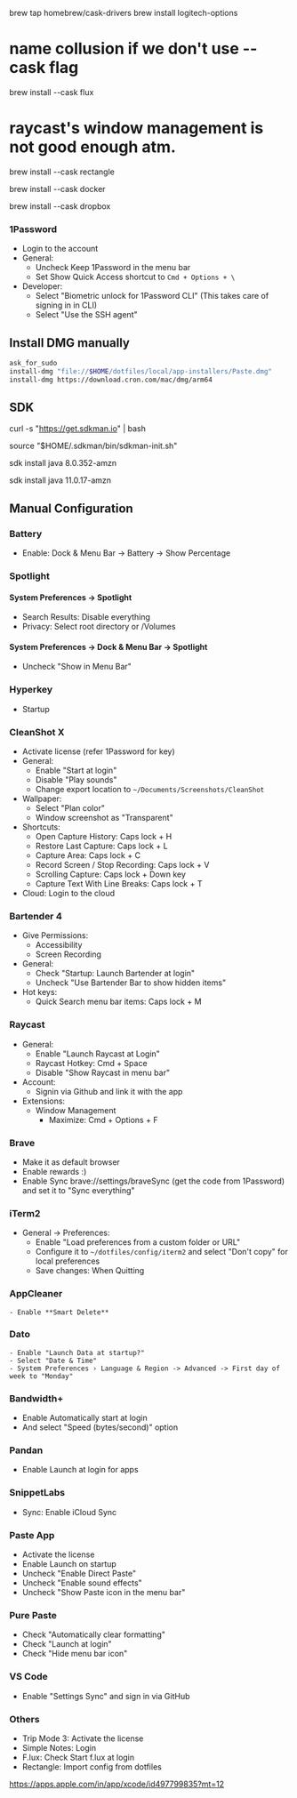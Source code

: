 brew tap homebrew/cask-drivers
brew install logitech-options

# name collusion if we don't use --cask flag

brew install --cask flux 

# raycast's window management is not good enough atm.
brew install --cask rectangle


brew install --cask docker

brew install --cask dropbox

### 1Password
- Login to the account
- General:
	- Uncheck Keep 1Password in the menu bar
	- Set Show Quick Access shortcut to `Cmd + Options + \`
- Developer:
	- Select "Biometric unlock for 1Password CLI" (This takes care of signing in in CLI)
	- Select "Use the SSH agent"



## Install DMG manually

```bash
ask_for_sudo
install-dmg "file://$HOME/dotfiles/local/app-installers/Paste.dmg"
install-dmg https://download.cron.com/mac/dmg/arm64
```
## SDK

curl -s "https://get.sdkman.io" | bash

source "$HOME/.sdkman/bin/sdkman-init.sh"

sdk install java 8.0.352-amzn

sdk install java 11.0.17-amzn

## Manual Configuration

### Battery
- Enable: Dock & Menu Bar -> Battery -> Show Percentage

### Spotlight
#### System Preferences -> Spotlight
- Search Results: Disable everything
- Privacy: Select root directory or /Volumes

#### System Preferences -> Dock & Menu Bar -> Spotlight
- Uncheck "Show in Menu Bar"

### Hyperkey
- Startup


### CleanShot X
- Activate license (refer 1Password for key)
- General:
	- Enable "Start at login"
	- Disable "Play sounds"
	- Change export location to `~/Documents/Screenshots/CleanShot`
- Wallpaper:
	- Select "Plan color"
	- Window screenshot as "Transparent"
- Shortcuts:
	- Open Capture History: Caps lock + H
	- Restore Last Capture: Caps lock + L
	- Capture Area: Caps lock + C
	- Record Screen / Stop Recording: Caps lock + V
	- Scrolling Capture: Caps lock + Down key
	- Capture Text With Line Breaks: Caps lock + T
- Cloud: Login to the cloud

### Bartender 4
- Give Permissions:
	- Accessibility
	- Screen Recording
- General:
	- Check "Startup: Launch Bartender at login"
	- Uncheck "Use Bartender Bar to show hidden items"
- Hot keys:
	- Quick Search menu bar items: Caps lock + M



### Raycast
- General:
	- Enable "Launch Raycast at Login"
	- Raycast Hotkey: Cmd + Space
	- Disable "Show Raycast in menu bar"
- Account:
	- Signin via Github and link it with the app
- Extensions:
	-  Window Management
		- Maximize: Cmd + Options + F

### Brave
- Make it as default browser
- Enable rewards :)
- Enable Sync brave://settings/braveSync (get the code from 1Password) and set it to "Sync everything"


### iTerm2
- General -> Preferences:
	- Enable "Load preferences from a custom folder or URL"
	- Configure it to `~/dotfiles/config/iterm2` and select "Don't copy" for local preferences
	- Save changes: When Quitting

### AppCleaner
	- Enable **Smart Delete**

### Dato
	- Enable "Launch Data at startup?"
	- Select "Date & Time"
	- System Preferences › Language & Region -> Advanced -> First day of week to "Monday"

### Bandwidth+
- Enable Automatically start at login
- And select "Speed (bytes/second)" option

### Pandan
- Enable Launch at login for apps

### SnippetLabs
- Sync: Enable iCloud Sync

### Paste App
- Activate the license
- Enable Launch on startup
- Uncheck "Enable Direct Paste"
- Uncheck "Enable sound effects"
- Uncheck "Show Paste icon in the menu bar"

### Pure Paste
- Check "Automatically clear formatting"
- Check "Launch at login"
- Check "Hide menu bar icon"

### VS Code
- Enable "Settings Sync" and sign in via GitHub

### Others
- Trip Mode 3: Activate the license
- Simple Notes: Login
- F.lux: Check Start f.lux at login
- Rectangle: Import config from dotfiles

https://apps.apple.com/in/app/xcode/id497799835?mt=12 